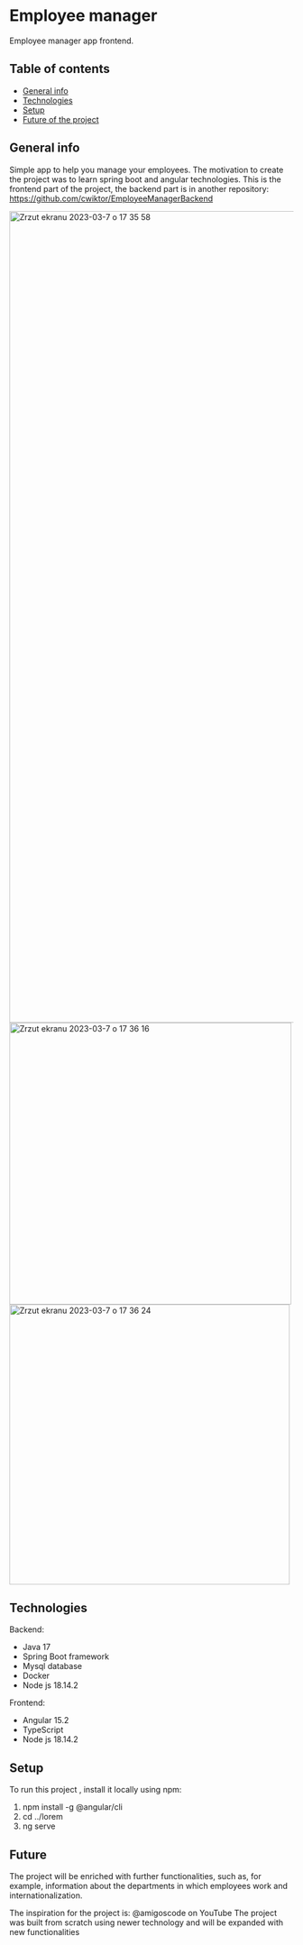 # Employee manager
 
Employee manager app frontend.

## Table of contents
* [General info](#general-info)
* [Technologies](#technologies)
* [Setup](#setup)
* [Future of the project](#future)

## General info
Simple app to help you manage your employees. The motivation to create the project was to learn spring boot and angular technologies.
This is the frontend part of the project, the backend part is in another repository: https://github.com/cwiktor/EmployeeManagerBackend

<img width="1440" alt="Zrzut ekranu 2023-03-7 o 17 35 58" src="https://user-images.githubusercontent.com/110846802/223489525-7eef6dc0-54c1-4179-8628-bee633b4a7a1.png"> <img width="500" alt="Zrzut ekranu 2023-03-7 o 17 36 16" src="https://user-images.githubusercontent.com/110846802/223489563-bbed5c20-ce54-4511-a846-3836fe006bb7.png"> <img width="497" alt="Zrzut ekranu 2023-03-7 o 17 36 24" src="https://user-images.githubusercontent.com/110846802/223489591-27c3e5e3-814a-494b-b7f5-749926beb1ca.png">

## Technologies
Backend:
* Java 17
* Spring Boot framework
* Mysql database
* Docker
* Node js 18.14.2

Frontend:
* Angular 15.2
* TypeScript
* Node js 18.14.2

## Setup
To run this project , install it locally using npm:

  1. npm install -g @angular/cli
  2. cd ../lorem
  3. ng serve

## Future
The project will be enriched with further functionalities, such as, for example, information about the departments in which employees work and internationalization.




The inspiration for the project is: @amigoscode on YouTube
The project was built from scratch using newer technology and will be expanded with new functionalities

 
